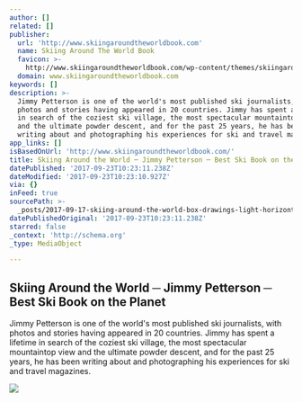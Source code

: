 ```yaml
---
author: []
related: []
publisher:
  url: 'http://www.skiingaroundtheworldbook.com'
  name: Skiing Around The World Book
  favicon: >-
    http://www.skiingaroundtheworldbook.com/wp-content/themes/skiingaround/images/favicon.ico
  domain: www.skiingaroundtheworldbook.com
keywords: []
description: >-
  Jimmy Petterson is one of the world's most published ski journalists, with
  photos and stories having appeared in 20 countries. Jimmy has spent a lifetime
  in search of the coziest ski village, the most spectacular mountaintop view
  and the ultimate powder descent, and for the past 25 years, he has been
  writing about and photographing his experiences for ski and travel magazines.
app_links: []
isBasedOnUrl: 'http://www.skiingaroundtheworldbook.com/'
title: Skiing Around the World ─ Jimmy Petterson ─ Best Ski Book on the Planet
datePublished: '2017-09-23T10:23:11.238Z'
dateModified: '2017-09-23T10:23:10.927Z'
via: {}
inFeed: true
sourcePath: >-
  _posts/2017-09-17-skiing-around-the-world-box-drawings-light-horizontal-jimmy-petterson-box-drawings-light-horizontal-best-ski-book-on.md
datePublishedOriginal: '2017-09-23T10:23:11.238Z'
starred: false
_context: 'http://schema.org'
_type: MediaObject

---
```

<article style=""><h1>Skiing Around the World ─ Jimmy Petterson ─ Best Ski Book on the Planet</h1><p>Jimmy Petterson is one of the world's most published ski journalists, with photos and stories having appeared in 20 countries. Jimmy has spent a lifetime in search of the coziest ski village, the most spectacular mountaintop view and the ultimate powder descent, and for the past 25 years, he has been writing about and photographing his experiences for ski and travel magazines.</p><img src="http://www.skiingaroundtheworldbook.com/wp-content/uploads/2014/12/Jimmy-The-skier.jpg" /></article>